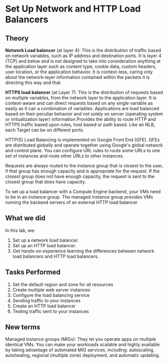 # Set Up Network and HTTP Load Balancers

## Theory
**Network Load balancer** (at layer 4): This is the distribution of traffic based on network variables, such as IP address and destination ports. It is layer 4 (TCP) and below and is not designed to take into consideration anything at the application layer such as content type, cookie data, custom headers, user location, or the application behavior. It is context-less, caring only about the network-layer information contained within the packets it is directing this way and that.

**HTTPS load balancer** (at Layer 7): This is the distribution of requests based on multiple variables, from the network layer to the application layer. It is context-aware and can direct requests based on any single variable as easily as it can a combination of variables. Applications are load balanced based on their peculiar behavior and not solely on server (operating system or virtualization layer) information.Provides the ability to route HTTP and HTTPS traffic based upon rules, host based or path based. Like an NLB, each Target can be on different ports.

HTTP(S) Load Balancing is implemented on Google Front End (GFE). GFEs are distributed globally and operate together using Google's global network and control plane. You can configure URL rules to route some URLs to one set of instances and route other URLs to other instances.

Requests are always routed to the instance group that is closest to the user, if that group has enough capacity and is appropriate for the request. If the closest group does not have enough capacity, the request is sent to the closest group that does have capacity.

To set up a load balancer with a Compute Engine backend, your VMs need to be in an instance group. The managed instance group provides VMs running the backend servers of an external HTTP load balancer

## What we did

In this lab, we:

1. Set up a network load balancer.
2. Set up an HTTP load balancer.
3. Get hands-on experience learning the differences between network load balancers and HTTP load balancers.


## Tasks Performed

1. Set the default region and zone for all resources
2. Create multiple web server instances
3. Configure the load balancing service
4. Sending traffic to your instances
5. Create an HTTP load balancer
6. Testing traffic sent to your instances


## New terms 

Managed instance groups (MIGs): They let you operate apps on multiple identical VMs. You can make your workloads scalable and highly available by taking advantage of automated MIG services, including: autoscaling, autohealing, regional (multiple zone) deployment, and automatic updating.